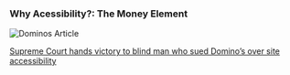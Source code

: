 ### Why Acessibility?: The Money Element 

![Dominos Article](img/dominos-article.png)

[Supreme Court hands victory to blind man who sued Domino’s over site accessibility](https://www.cnbc.com/2019/10/07/dominos-supreme-court.html) <!-- .element: class="reference" -->
